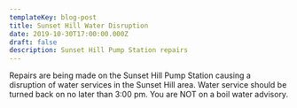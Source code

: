 ```yaml
---
templateKey: blog-post
title: Sunset Hill Water Disruption
date: 2019-10-30T17:00:00.000Z
draft: false
description: Sunset Hill Pump Station repairs
---
```

Repairs are being made on the Sunset Hill Pump Station causing a disruption of water services in the Sunset Hill area.  Water service should be turned back on no later than 3:00 pm.  You are NOT on a boil water advisory.
